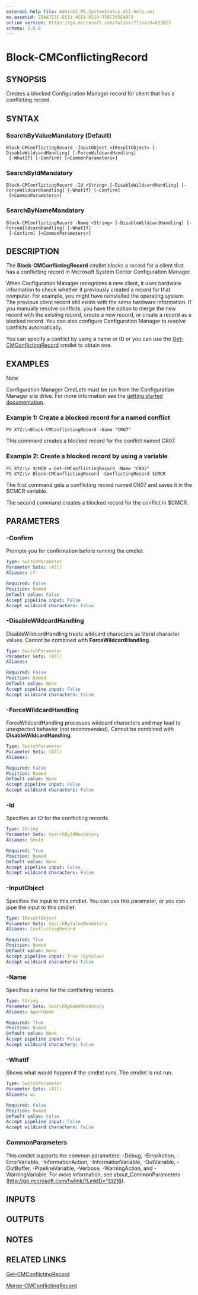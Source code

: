 ```yaml
---
external help file: AdminUI.PS.SystemStatus.dll-Help.xml
ms.assetid: 28AA7E3C-EC13-4CE4-851D-7F6C765E48F9
online version: https://go.microsoft.com/fwlink/?linkid=833823
schema: 2.0.0
---
```


# Block-CMConflictingRecord

## SYNOPSIS
Creates a blocked Configuration Manager record for client that has a conflicting record.

## SYNTAX

### SearchByValueMandatory (Default)
```
Block-CMConflictingRecord -InputObject <IResultObject> [-DisableWildcardHandling] [-ForceWildcardHandling]
 [-WhatIf] [-Confirm] [<CommonParameters>]
```

### SearchByIdMandatory
```
Block-CMConflictingRecord -Id <String> [-DisableWildcardHandling] [-ForceWildcardHandling] [-WhatIf] [-Confirm]
 [<CommonParameters>]
```

### SearchByNameMandatory
```
Block-CMConflictingRecord -Name <String> [-DisableWildcardHandling] [-ForceWildcardHandling] [-WhatIf]
 [-Confirm] [<CommonParameters>]
```

## DESCRIPTION
The **Block-CMConflictingRecord** cmdlet blocks a record for a client that has a conflicting record in Microsoft System Center Configuration Manager.

When Configuration Manager recognizes a new client, it uses hardware information to check whether it previously created a record for that computer.
For example, you might have reinstalled the operating system.
The previous client record still exists with the same hardware information.
If you manually resolve conflicts, you have the option to merge the new record with the existing record, create a new record, or create a record as a blocked record.
You can also configure Configuration Manager to resolve conflicts automatically.

You can specify a conflict by using a name or ID or you can use the [Get-CMConflictingRecord](Get-CMConflictingRecord.md) cmdlet to obtain one.

## EXAMPLES

> [!NOTE]
> Configuration Manager CmdLets must be run from the Configuration Manager site drive.  For more information see the [getting started documentation](https://docs.microsoft.com/powershell/sccm/overview).


### Example 1: Create a blocked record for a named conflict
```
PS XYZ:\>Block-CMConflictingRecord -Name "CR07"
```

This command creates a blocked record for the conflict named CR07.

### Example 2: Create a blocked record by using a variable
```
PS XYZ:\> $CMCR = Get-CMConflictingRecord -Name "CR07"
PS XYZ:\> Block-CMConflictingRecord -ConflictingRecord $CMCR
```

The first command gets a conflicting record named CR07 and saves it in the $CMCR variable.

The second command creates a blocked record for the conflict in $CMCR.

## PARAMETERS

### -Confirm
Prompts you for confirmation before running the cmdlet.

```yaml
Type: SwitchParameter
Parameter Sets: (All)
Aliases: cf

Required: False
Position: Named
Default value: False
Accept pipeline input: False
Accept wildcard characters: False
```

### -DisableWildcardHandling
DisableWildcardHandling treats wildcard characters as literal character values. Cannot be combined with **ForceWildcardHandling**.

```yaml
Type: SwitchParameter
Parameter Sets: (All)
Aliases: 

Required: False
Position: Named
Default value: None
Accept pipeline input: False
Accept wildcard characters: False
```

### -ForceWildcardHandling
ForceWildcardHandling processes wildcard characters and may lead to unexpected behavior (not recommended). Cannot be combined with **DisableWildcardHandling**.

```yaml
Type: SwitchParameter
Parameter Sets: (All)
Aliases: 

Required: False
Position: Named
Default value: None
Accept pipeline input: False
Accept wildcard characters: False
```

### -Id
Specifies an ID for the conflicting records.

```yaml
Type: String
Parameter Sets: SearchByIdMandatory
Aliases: SmsId

Required: True
Position: Named
Default value: None
Accept pipeline input: False
Accept wildcard characters: False
```

### -InputObject
Specifies the input to this cmdlet. 
You can use this parameter, or you can pipe the input to this cmdlet. 

```yaml
Type: IResultObject
Parameter Sets: SearchByValueMandatory
Aliases: ConflictingRecord

Required: True
Position: Named
Default value: None
Accept pipeline input: True (ByValue)
Accept wildcard characters: False
```

### -Name
Specifies a name for the conflicting records.

```yaml
Type: String
Parameter Sets: SearchByNameMandatory
Aliases: AgentName

Required: True
Position: Named
Default value: None
Accept pipeline input: False
Accept wildcard characters: False
```

### -WhatIf
Shows what would happen if the cmdlet runs.
The cmdlet is not run.

```yaml
Type: SwitchParameter
Parameter Sets: (All)
Aliases: wi

Required: False
Position: Named
Default value: False
Accept pipeline input: False
Accept wildcard characters: False
```

### CommonParameters
This cmdlet supports the common parameters: -Debug, -ErrorAction, -ErrorVariable, -InformationAction, -InformationVariable, -OutVariable, -OutBuffer, -PipelineVariable, -Verbose, -WarningAction, and -WarningVariable. For more information, see about_CommonParameters (http://go.microsoft.com/fwlink/?LinkID=113216).

## INPUTS

## OUTPUTS

## NOTES

## RELATED LINKS

[Get-CMConflictingRecord](Get-CMConflictingRecord.md)

[Merge-CMConflictingRecord](Merge-CMConflictingRecord.md)
